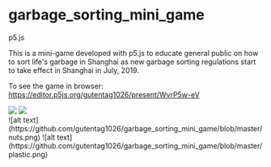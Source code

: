 # garbage_sorting_mini_game
p5.js

This is a mini-game developed with p5.js to educate general public on how to sort life's garbage in Shanghai as new garbage sorting regulations start to take effect in Shanghai in July, 2019.

To see the game in browser: https://editor.p5js.org/gutentag1026/present/WvrP5w-eV 


<div>
<image src="https://github.com/gutentag1026/garbage_sorting_mini_game/blob/master/power.png" height = "400">
<image src="https://github.com/gutentag1026/garbage_sorting_mini_game/blob/master/expired%20medicine.png" height="400"></div>
![alt text](https://github.com/gutentag1026/garbage_sorting_mini_game/blob/master/nuts.png)
![alt text](https://github.com/gutentag1026/garbage_sorting_mini_game/blob/master/plastic.png)
